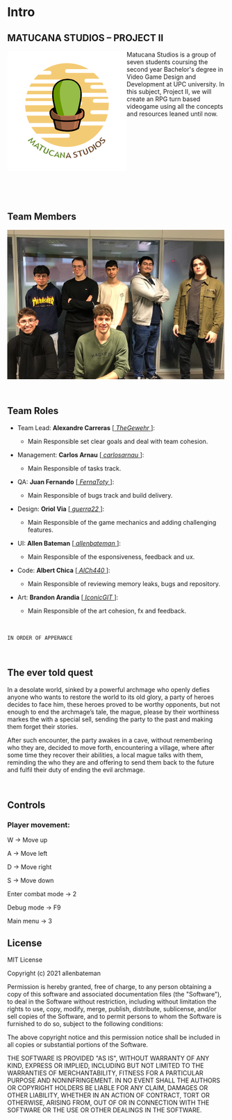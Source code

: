 # Intro


## MATUCANA STUDIOS – PROJECT II
<img src="https://github.com/AlCh440/Project2_CITM/blob/2c236729e694ab5536cbaf249024cda024a52ce2/wiki_media/teamlogo1.png" width=275 align=left>

Matucana Studios is a group of seven students coursing the second year Bachelor's degree in Video Game Design and Development at UPC university. In this subject, Project II, we will create an RPG turn based videogame using all the concepts and resources leaned until now.

<p>&nbsp;</p>
<p>&nbsp;</p>
<p>&nbsp;</p>
<p>&nbsp;</p>
<p>&nbsp;</p>
<p>&nbsp;</p>


## Team Members
<img src="https://github.com/AlCh440/Project2_CITM/blob/e58f98a68d8a7e3b14f8ffc887b81826ba2106f8/wiki_media/teamphoto.jpg" width=500 align=middle>

<p>&nbsp;</p>


## Team Roles
- Team Lead: **Alexandre Carreras** [[ _TheGewehr_ ](https://github.com/TheGewehr)]:
  - Main Responsible set clear goals and deal with team cohesion.

- Management: **Carlos Arnau** [[ _carlosarnau_ ](https://github.com/carlosarnau)]:
  - Main Responsible of tasks track.

- QA: **Juan Fernando** [[ _FernaToty_ ](https://github.com/FernaToty)]:
  - Main Responsible of bugs track and build delivery.

- Design: **Oriol Via** [[ _guerra22_ ](https://github.com/guerra22)]:
  - Main Responsible of the game mechanics and adding challenging features.

- UI: **Allen Bateman** [[ _allenbateman_ ](https://github.com/allenbateman)]:
  - Main Responsible of the esponsiveness, feedback and ux.

- Code: **Albert Chica** [[ _AlCh440_ ](https://github.com/AlCh440)]:
  - Main Responsible of reviewing memory leaks, bugs and repository.

- Art: **Brandon Arandia** [[ _IconicGIT_ ](https://github.com/IconicGIT)]:
  - Main Responsible of the art cohesion, fx and feedback.

<p>&nbsp;</p>

~~~~~~~~~~~~~~~
IN ORDER OF APPERANCE
~~~~~~~~~~~~~~~

<p>&nbsp;</p>


## The ever told quest
In a desolate world, sinked by a powerful archmage who openly defies anyone who wants to restore the world to its old glory, a party of heroes decides to face him, these heroes proved to be worthy opponents, but not enough to end the archmage’s tale, the mague, please by their worthiness markes the with a special sell, sending the party to the past and making them forget their stories.

After such encounter, the party awakes in a cave, without remembering who they are, decided to move forth, encountering a village, where after some time they recover their abilities, a local mague talks with them, reminding the who they are and offering to send them back to the future and fulfil their duty of ending the evil archmage.

<p>&nbsp;</p>


## Controls
### Player movement:   

W -> Move up 

A -> Move left 

D -> Move right 

S -> Move down

Enter combat mode -> 2

Debug mode -> F9

Main menu -> 3

## License
MIT License

Copyright (c) 2021 allenbateman

Permission is hereby granted, free of charge, to any person obtaining a copy
of this software and associated documentation files (the "Software"), to deal
in the Software without restriction, including without limitation the rights
to use, copy, modify, merge, publish, distribute, sublicense, and/or sell
copies of the Software, and to permit persons to whom the Software is
furnished to do so, subject to the following conditions:

The above copyright notice and this permission notice shall be included in all
copies or substantial portions of the Software.

THE SOFTWARE IS PROVIDED "AS IS", WITHOUT WARRANTY OF ANY KIND, EXPRESS OR
IMPLIED, INCLUDING BUT NOT LIMITED TO THE WARRANTIES OF MERCHANTABILITY,
FITNESS FOR A PARTICULAR PURPOSE AND NONINFRINGEMENT. IN NO EVENT SHALL THE
AUTHORS OR COPYRIGHT HOLDERS BE LIABLE FOR ANY CLAIM, DAMAGES OR OTHER
LIABILITY, WHETHER IN AN ACTION OF CONTRACT, TORT OR OTHERWISE, ARISING FROM,
OUT OF OR IN CONNECTION WITH THE SOFTWARE OR THE USE OR OTHER DEALINGS IN THE
SOFTWARE.
